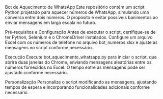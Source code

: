 Bot de Aquecimento de WhatsApp
Este repositório contém um script Python projetado para aquecer números de WhatsApp, simulando uma conversa entre dois números. O propósito é evitar possíveis banimentos ao enviar mensagens em larga escala no futuro.

Pré-requisitos e Configuração
Antes de executar o script, certifique-se de ter Python, Selenium e o ChromeDriver instalados. Configure um arquivo Excel com os números de telefone no arquivo bot_numeros.xlsx e ajuste as mensagens no script conforme necessário.

Execução
Execute bot_aquecimento_whatsapp.py para iniciar o script, que abrirá duas janelas do Chrome, enviando mensagens aleatórias entre os números fornecidos no Excel. O tempo entre as mensagens pode ser ajustado conforme necessário.

Personalização
Personalize o script modificando as mensagens, ajustando tempos de espera e incorporando funcionalidades adicionais conforme necessário.
